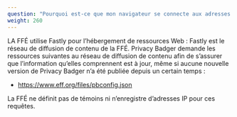 ```yaml
---
question: "Pourquoi est-ce que mon navigateur se connecte aux adresses IP de fastly.com au démarrage après l'installation de Privacy Badger ?"
weight: 260
---
```


LA FFÉ utilise Fastly pour l’hébergement de ressources Web : Fastly est le réseau de diffusion de contenu de la FFÉ. Privacy Badger demande les ressources suivantes au réseau de diffusion de contenu afin de s’assurer que l’information qu’elles comprennent est à jour, même si aucune nouvelle version de Privacy Badger n’a été publiée depuis un certain temps :

* https://www.eff.org/files/pbconfig.json

La FFÉ ne définit pas de témoins ni n’enregistre d’adresses IP pour ces requêtes.
